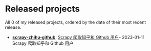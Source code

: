 # Released projects

All <!-- release_count starts -->0<!-- release_count ends --> of my released projects, ordered by the date of their most recent release.

<!-- recent_releases starts -->

* **[scrapy-zhihu-github](https://github.com/chensoul/scrapy-zhihu-github)**: [Scrapy 爬取知乎和 Github 用户](https://github.com/chensoul/scrapy-zhihu-github)- 2023-01-11
<br>Scrapy 爬取知乎和 Github 用户

<!-- recent_releases ends -->
